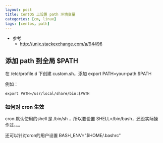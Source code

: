 ```yaml
---
layout: post
title: CentOS 上设置 path 环境变量
categories: [cm, linux]
tags: [centos, path]
---
```


* 参考
  * <http://unix.stackexchange.com/a/94496>

## 添加 path 到全局 $PATH

在 /etc/profile.d 下创建 custom.sh，添加 export PATH=your-path:$PATH

例如：

```
export PATH=/usr/local/share/bin:$PATH
```

### 如何对 cron 生效

cron 默认使用的shell 是 /bin/sh ，所以要设置 SHELL=/bin/bash，还没实际操作过。。。

还可以针对cron的用户设置 BASH_ENV="$HOME/.bashrc"






